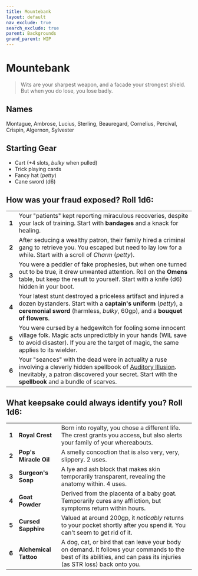 ```yaml
---
title: Mountebank
layout: default
nav_exclude: true
search_exclude: true
parent: Backgrounds
grand_parent: WIP
---
```


# Mountebank

> Wits are your sharpest weapon, and a facade your strongest shield. But when you do lose, you lose badly. 

## Names

Montague, Ambrose, Lucius, Sterling, Beauregard, Cornelius, Percival, Crispin, Algernon, Sylvester

## Starting Gear

- Cart (+4 slots, _bulky_ when pulled)
- Trick playing cards 
- Fancy hat (_petty_)
- Cane sword (d6)

## How was your fraud exposed? Roll 1d6:

|       |                                                                                                                                                                                                                                                                    |
| ----- | ------------------------------------------------------------------------------------------------------------------------------------------------------------------------------------------------------------------------------------------------------------------ |
| **1** | Your "patients" kept reporting miraculous recoveries, despite your lack of training. Start with **bandages** and a knack for healing.                                                                                                                              |
| **2** | After seducing a wealthy patron, their family hired a criminal gang to retrieve you. You escaped but need to lay low for a while. Start with a scroll of _Charm_ (_petty_).                                                                                                  |
| **3** | You were a peddler of fake prophesies, but when one turned out to be true, it drew unwanted attention. Roll on the **Omens** table, but keep the result to yourself. Start with a knife (d6) hidden in your boot.                                                  |
| **4** | Your latest stunt destroyed a priceless artifact and injured a dozen bystanders. Start with a **captain's uniform** (_petty_), a **ceremonial sword** (harmless, _bulky_, 60gp), and a **bouquet of flowers**.                                                     |
| **5** | You were cursed by a hedgewitch for fooling some innocent village folk. Magic acts unpredictbly in your hands (WIL save to avoid disaster). If you are the target of magic, the same applies to its wielder.                                                       |
| **6** | Your "seances" with the dead were in actuality a ruse involving a cleverly hidden spellbook of [Auditory Illusion](https://cairnrpg.com/cairn-srd/#100-spells). Inevitably, a patron discovered your secret. Start with the **spellbook** and a bundle of scarves. |

## What keepsake could always identify you? Roll 1d6:

|       |                       |                                                                                                                                                                       |
| ----- | --------------------- | --------------------------------------------------------------------------------------------------------------------------------------------------------------------- |
| **1** | **Royal Crest**       | Born into royalty, you chose a different life. The crest grants you access, but also alerts your family of your whereabouts.                                          |
| **2** | **Pop's Miracle Oil** | A smelly concoction that is also very, very, slippery. 2 uses.                                                                                                        |
| **3** | **Surgeon's Soap**    | A lye and ash block that makes skin temporarily transparent, revealing the anatomy within. 4 uses.                                                                    |
| **4** | **Goat Powder**       | Derived from the placenta of a baby goat.  Temporarily cures any affliction, but symptoms return within hours.                                                        |
| **5** | **Cursed Sapphire**   | Valued at around 200gp, it _noticably_ returns to your pocket shortly after you spend it. You can't seem to get rid of it.                                            |
| **6** | **Alchemical Tattoo** | A dog, cat, or bird that can leave your body on demand. It follows your commands to the best of its abilities, and can pass its injuries (as STR loss) back onto you. |
